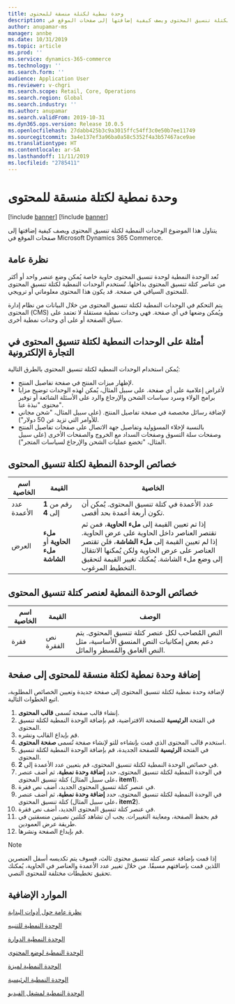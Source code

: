 ```yaml
---
title: وحدة نمطية لكتلة منسقة للمحتوى
description: يتناول هذا الموضوع الوحدات النمطية لكتلة تنسيق المحتوى ويصف كيفية إضافتها إلى صفحات الموقع في Microsoft Dynamics 365 Commerce.
author: anupamar-ms
manager: annbe
ms.date: 10/31/2019
ms.topic: article
ms.prod: ''
ms.service: dynamics-365-commerce
ms.technology: ''
ms.search.form: ''
audience: Application User
ms.reviewer: v-chgri
ms.search.scope: Retail, Core, Operations
ms.search.region: Global
ms.search.industry: ''
ms.author: anupamar
ms.search.validFrom: 2019-10-31
ms.dyn365.ops.version: Release 10.0.5
ms.openlocfilehash: 27dabb425b3c9a3015ffc54ff3c0e50b7ee11749
ms.sourcegitcommit: 3a4e137ef3a96ba0a58c5352f4a3b57467ace9ae
ms.translationtype: HT
ms.contentlocale: ar-SA
ms.lasthandoff: 11/11/2019
ms.locfileid: "2785411"
---
```

# <a name="content-rich-block-module"></a>وحدة نمطية لكتلة منسقة للمحتوى

[!include [banner](includes/preview-banner.md)]
[!include [banner](includes/banner.md)]

يتناول هذا الموضوع الوحدات النمطية لكتلة تنسيق المحتوى ويصف كيفية إضافتها إلى صفحات الموقع في Microsoft Dynamics 365 Commerce.

## <a name="overview"></a>نظرة عامة

تُعد الوحدة النمطية لوحدة تنسيق المحتوى حاوية خاصة يُمكن وضع عنصر واحد أو أكثر من عناصر كتلة تنسيق المحتوى بداخلها. تُستخدم الوحدات النمطية لكتلة تنسيق المحتوى للمحتوى السياقي في صفحة. قد يكون هذا المحتوى معلوماتي أو ترويجي.

يتم التحكم في الوحدات النمطية لكتلة تنسيق المحتوى من خلال البيانات من نظام إدارة المحتوى (CMS) ويُمكن وضعها في أي صفحة. فهي وحدات نمطية مستقلة لا تعتمد على سياق الصفحة أو على أي وحدات نمطية أخرى.

## <a name="examples-of-content-rich-block-modules-in-e-commerce"></a>أمثلة على الوحدات النمطية لكتلة تنسيق المحتوى في التجارة الإلكترونية

يُمكن استخدام الوحدات النمطية لكتلة تنسيق المحتوى بالطرق التالية:

* لإظهار ميزات المنتج في صفحة تفاصيل المنتج.
* لأغراض إعلامية على أي صفحة. على سبيل المثال، يُمكن لهذه الوحدات توضيح مزايا برامج الولاء وسرد سياسات الشحن والإرجاع والرد على الأسئلة الشائعة أو توفير محتوى "نبذة عنا".
* لإضافة رسائل مخصصة في صفحة تفاصيل المنتج. (على سبيل المثال، "شحن مجاني للأوامر التي تزيد عن 50 دولار").
* بالنسبة لإخلاء المسؤولية وتفاصيل جهة الاتصال على صفحات تفاصيل المنتج وصفحات سلة التسوق وصفحات السداد مع الخروج والصفحات الأخرى (على سبيل المثال، "تخضع عمليات الشحن والإرجاع لسياسات المتجر").

## <a name="content-rich-block-module-properties"></a>خصائص الوحدة النمطية لكتلة تنسيق المحتوى

| اسم الخاصية     | القيمة                                 | الخاصية |
|-------------------|---------------------------------------|----------|
| عدد الأعمدة | رقم من **1** إلى **4**     | عدد الأعمدة في كتلة تنسيق المحتوى. يُمكن أن تكون أربعة أعمدة بحد أقصى. |
| العرض             | **ملء الحاوية** أو **ملء الشاشة** | إذا تم تعيين القيمة إلى **ملء الحاوية**، فمن ثم تقتصر العناصر داخل الحاوية على عرض الحاوية. إذا لم تعيين القيمة إلى **ملء الشاشة**، فلن تقتصر العناصر على عرض الحاوية ولكن يُمكنها الانتقال إلى وضع ملء الشاشة. يُمكنك تغيير القيمة لتحقيق التخطيط المرغوب. |

## <a name="content-rich-block-item-module-properties"></a>خصائص الوحدة النمطية لعنصر كتلة تنسيق المحتوى

| اسم الخاصية | القيمة          | ‏‏الوصف |
|---------------|----------------|-------------|
| فقرة     | نص الفقرة | النص المُصاحب لكل عنصر كتلة تنسيق المحتوى. يتم دعم بعض إمكانيات النص المنسق الأساسية، مثل النص الغامق والمُسطر والمائل. |

## <a name="add-a-content-rich-block-module-to-a-page"></a>إضافة وحدة نمطية لكتلة منسقة للمحتوى إلى صفحة

لإضافة وحدة نمطية لكتلة تنسيق المحتوى إلى صفحة جديدة وتعيين الخصائص المطلوبة، اتبع الخطوات التالية.

1. إنشاء قالب صفحة تُسمى **قالب المحتوى**.
1. في الفتحة **الرئيسية** للصفحة الافتراضية، قم بإضافة الوحدة النمطية لكتلة تنسيق المحتوى.
1. قم بإيداع القالب ونشره.
1. استخدم قالب المحتوى الذي قمت بإنشاءه للتو لإنشاء صفحة تُسمى **صفحة المحتوى**.
1. في الفتحة **الرئيسية** للصفحة الجديدة، قم بإضافة الوحدة النمطية لكتلة تنسيق المحتوى.
1. في خصائص الوحدة النمطية لكتلة تنسيق المحتوى، قم بتعيين عدد الأعمدة إلى **2**.
1. في الوحدة النمطية لكتلة تنسيق المحتوى، حدد **إضافة وحدة نمطية**، ثم أضف عنصر كتلة تنسيق المحتوى (على سبيل المثال، **item1**).
1. في عنصر كتلة تنسيق المحتوى الجديد، أضف نص فقرة.
1. في الوحدة النمطية لكتلة تنسيق المحتوى، حدد **إضافة وحدة نمطية**، ثم أضف عنصر كتلة تنسيق المحتوى (على سبيل المثال، **item2**).
1. في عنصر كتلة تنسيق المحتوى الجديد، أضف نص فقرة.
1. قم بحفظ الصفحة، ومعاينة التغييرات. يجب أن تشاهد كتلتين نصيتين منسقتين في طريقة عرض العمودين.
1. قم بإيداع الصفحة ونشرها.

> [!NOTE]
> إذا قمت بإضافة عنصر كتلة تنسيق محتوى ثالث، فسوف يتم تكديسه أسفل العنصرين اللذين قمت بإضافتهم مسبقًا. من خلال تغيير عدد الأعمدة والعناصر في الحاوية، يُمكنك تحقيق تخطيطات مختلفة للمحتوى النصي.

## <a name="additional-resources"></a>الموارد الإضافية

[نظرة عامة حول أدوات البداية](starter-kit-overview.md)

[الوحدة النمطية للتنبيه](add-alert.md)

[الوحدة النمطية الدوارة](add-carousel.md)

[الوحدة النمطية لوضع المحتوى](add-content-placement-modules.md)

[الوحدة النمطية لميزة](add-feature-module.md)

[الوحدة النمطية الرئيسية](add-hero-module.md)

[الوحدة النمطية لمشغل الفيديو](add-video-player.md)

